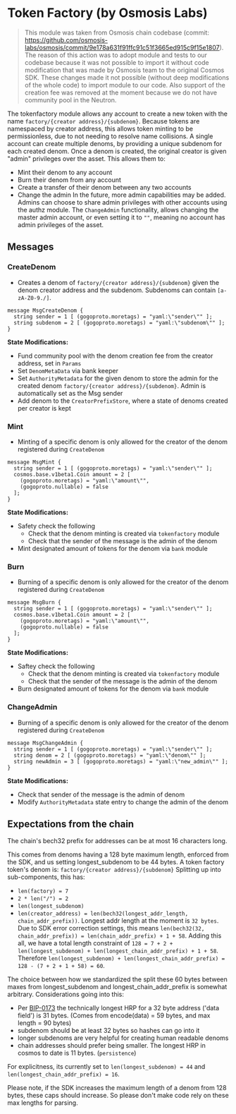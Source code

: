 # Token Factory (by Osmosis Labs)

> This module was taken from Osmosis chain codebase (commit: https://github.com/osmosis-labs/osmosis/commit/9e178a631f91ffc91c51f3665ed915c9f15e1807). The reason of this action was to adopt module and tests to our codebase because it was not possible to import it without code modification
> that was made by Osmosis team to the original Cosmos SDK. These changes made it not possible (without deep modifications of the whole code) to import module to our code.
> Also support of the creation fee was removed at the moment because we do not have community pool in the Neutron. 


The tokenfactory module allows any account to create a new token with
the name `factory/{creator address}/{subdenom}`. Because tokens are
namespaced by creator address, this allows token minting to be
permissionless, due to not needing to resolve name collisions. A single
account can create multiple denoms, by providing a unique subdenom for each
created denom. Once a denom is created, the original creator is given
"admin" privileges over the asset. This allows them to:

- Mint their denom to any account
- Burn their denom from any account
- Create a transfer of their denom between any two accounts
- Change the admin In the future, more admin capabilities may be
    added. Admins can choose to share admin privileges with other
    accounts using the authz module. The `ChangeAdmin` functionality,
    allows changing the master admin account, or even setting it to
    `""`, meaning no account has admin privileges of the asset.


## Messages

### CreateDenom
- Creates a denom of `factory/{creator address}/{subdenom}` given the denom creator address and the subdenom. Subdenoms can contain `[a-zA-Z0-9./]`.
``` {.go}
message MsgCreateDenom {
  string sender = 1 [ (gogoproto.moretags) = "yaml:\"sender\"" ];
  string subdenom = 2 [ (gogoproto.moretags) = "yaml:\"subdenom\"" ];
}
```

**State Modifications:**
- Fund community pool with the denom creation fee from the creator address, set in `Params`
- Set `DenomMetaData` via bank keeper
- Set `AuthorityMetadata` for the given denom to store the admin for the created denom `factory/{creator address}/{subdenom}`. Admin is automatically set as the Msg sender
- Add denom to the `CreatorPrefixStore`, where a state of denoms created per creator is kept

### Mint
- Minting of a specific denom is only allowed for the creator of the denom registered during `CreateDenom`
``` {.go}
message MsgMint {
  string sender = 1 [ (gogoproto.moretags) = "yaml:\"sender\"" ];
  cosmos.base.v1beta1.Coin amount = 2 [
    (gogoproto.moretags) = "yaml:\"amount\"",
    (gogoproto.nullable) = false
  ];
}
```

**State Modifications:**
- Safety check the following
  - Check that the denom minting is created via `tokenfactory` module
  - Check that the sender of the message is the admin of the denom
- Mint designated amount of tokens for the denom via `bank` module



### Burn
- Burning of a specific denom is only allowed for the creator of the denom registered during `CreateDenom`
``` {.go}
message MsgBurn {
  string sender = 1 [ (gogoproto.moretags) = "yaml:\"sender\"" ];
  cosmos.base.v1beta1.Coin amount = 2 [
    (gogoproto.moretags) = "yaml:\"amount\"",
    (gogoproto.nullable) = false
  ];
}
```

**State Modifications:**
- Saftey check the following
  - Check that the denom minting is created via `tokenfactory` module
  - Check that the sender of the message is the admin of the denom
- Burn designated amount of tokens for the denom via `bank` module


### ChangeAdmin
- Burning of a specific denom is only allowed for the creator of the denom registered during `CreateDenom`
``` {.go}
message MsgChangeAdmin {
  string sender = 1 [ (gogoproto.moretags) = "yaml:\"sender\"" ];
  string denom = 2 [ (gogoproto.moretags) = "yaml:\"denom\"" ];
  string newAdmin = 3 [ (gogoproto.moretags) = "yaml:\"new_admin\"" ];
}
```

**State Modifications:**
- Check that sender of the message is the admin of denom
- Modify `AuthorityMetadata` state entry to change the admin of the denom

## Expectations from the chain

The chain's bech32 prefix for addresses can be at most 16 characters long.

This comes from denoms having a 128 byte maximum length, enforced from the SDK, and us setting longest_subdenom to be 44 bytes.
A token factory token's denom is:
`factory/{creator address}/{subdenom}`
Splitting up into sub-components, this has:
* `len(factory) = 7`
* `2 * len("/") = 2`
* `len(longest_subdenom)`
* `len(creator_address) = len(bech32(longest_addr_length, chain_addr_prefix))`.
Longest addr length at the moment is `32 bytes`.
Due to SDK error correction settings, this means `len(bech32(32, chain_addr_prefix)) = len(chain_addr_prefix) + 1 + 58`.
Adding this all, we have a total length constraint of `128 = 7 + 2 + len(longest_subdenom) + len(longest_chain_addr_prefix) + 1 + 58`.
Therefore `len(longest_subdenom) + len(longest_chain_addr_prefix) = 128 - (7 + 2 + 1 + 58) = 60`.

The choice between how we standardized the split these 60 bytes between maxes from longest_subdenom and longest_chain_addr_prefix is somewhat arbitrary. Considerations going into this:
* Per [BIP-0173](https://github.com/bitcoin/bips/blob/master/bip-0173.mediawiki#bech32) the technically longest HRP for a 32 byte address ('data field') is 31 bytes. (Comes from encode(data) = 59 bytes, and max length = 90 bytes)
* subdenom should be at least 32 bytes so hashes can go into it
* longer subdenoms are very helpful for creating human readable denoms
* chain addresses should prefer being smaller. The longest HRP in cosmos to date is 11 bytes. (`persistence`)

For explicitness, its currently set to `len(longest_subdenom) = 44` and `len(longest_chain_addr_prefix) = 16`.

Please note, if the SDK increases the maximum length of a denom from 128 bytes, these caps should increase.
So please don't make code rely on these max lengths for parsing.